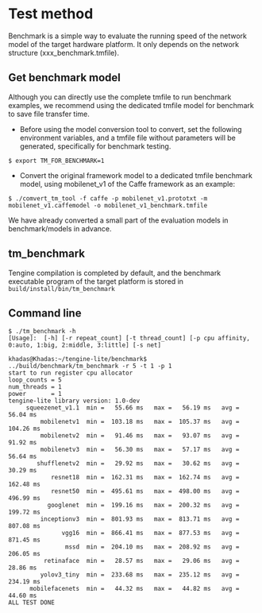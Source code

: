 # Test method

Benchmark is a simple way to evaluate the running speed of the network model of the target hardware platform. It only depends on the network structure (xxx_benchmark.tmfile).

## Get benchmark model

Although you can directly use the complete tmfile to run benchmark examples, we recommend using the dedicated tmfile model for benchmark to save file transfer time.

- Before using the model conversion tool to convert, set the following environment variables, and a tmfile file without parameters will be generated, specifically for benchmark testing.

```
$ export TM_FOR_BENCHMARK=1
```

- Convert the original framework model to a dedicated tmfile benchmark model, using mobilenet_v1 of the Caffe framework as an example:

```
$ ./comvert_tm_tool -f caffe -p mobilenet_v1.prototxt -m mobilenet_v1.caffemodel -o mobilenet_v1_benchmark.tmfile
```

We have already converted a small part of the evaluation models in benchmark/models in advance.

## tm_benchmark

Tengine compilation is completed by default, and the benchmark executable program of the target platform is stored in `build/install/bin/tm_benchmark`

## Command line

```
$ ./tm_benchmark -h
[Usage]:  [-h] [-r repeat_count] [-t thread_count] [-p cpu affinity, 0:auto, 1:big, 2:middle, 3:little] [-s net]
```

```
khadas@Khadas:~/tengine-lite/benchmark$ ../build/benchmark/tm_benchmark -r 5 -t 1 -p 1
start to run register cpu allocator
loop_counts = 5
num_threads = 1
power       = 1
tengine-lite library version: 1.0-dev
     squeezenet_v1.1  min =   55.66 ms   max =   56.19 ms   avg =   56.04 ms
         mobilenetv1  min =  103.18 ms   max =  105.37 ms   avg =  104.26 ms
         mobilenetv2  min =   91.46 ms   max =   93.07 ms   avg =   91.92 ms
         mobilenetv3  min =   56.30 ms   max =   57.17 ms   avg =   56.64 ms
        shufflenetv2  min =   29.92 ms   max =   30.62 ms   avg =   30.29 ms
            resnet18  min =  162.31 ms   max =  162.74 ms   avg =  162.48 ms
            resnet50  min =  495.61 ms   max =  498.00 ms   avg =  496.99 ms
           googlenet  min =  199.16 ms   max =  200.32 ms   avg =  199.72 ms
         inceptionv3  min =  801.93 ms   max =  813.71 ms   avg =  807.08 ms
               vgg16  min =  866.41 ms   max =  877.53 ms   avg =  871.45 ms
                mssd  min =  204.10 ms   max =  208.92 ms   avg =  206.05 ms
          retinaface  min =   28.57 ms   max =   29.06 ms   avg =   28.86 ms
         yolov3_tiny  min =  233.68 ms   max =  235.12 ms   avg =  234.19 ms
      mobilefacenets  min =   44.32 ms   max =   44.82 ms   avg =   44.60 ms
ALL TEST DONE
```
